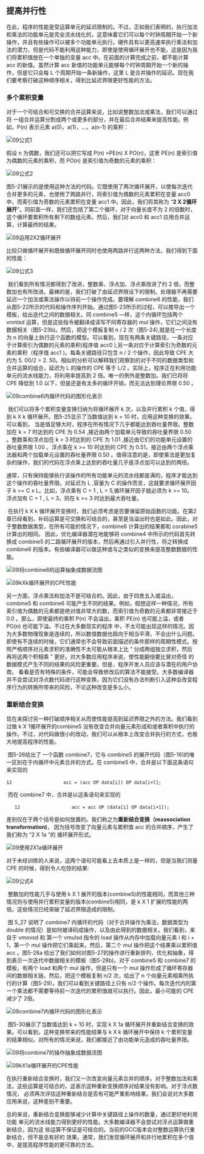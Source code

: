## 提高并行性

​		在此，程序的性能是受运算单元的延迟限制的。不过，正如我们表明的，执行加法和乘法的功能单元是完全流水线化的，这意味着它们可以每个时钟周期开始一个新操作，并且有些操作可以被多个功能单元执行。硬件具有以更高速率执行乘法和加法的潜力，但是代码不能利用这种能力，即使是使用循环展开也不能，这是因为我们将累积值放在一个单独的变量 acc 中。在前面的计算完成之前，都不能计算 acc 的新值。虽然计算 acc 新值的功能单元能够每个时钟周期开始一个新的操作，但是它只会每 L 个周期开始一条新操作，这里 L 是合并操作的延迟。现在我们要考察打破这种顺序相关，得到比延迟界限更好性能的方法。



### 多个累积变量

​		对于一个可结合和可交换的合并运算来说，比如说整数加法或乘法，我们可以通过将 一组合并运算分割成两个或更多的部分，并在最后合并结果来提高性能。例如，P(n) 表示元素 a(0)，a(1)，…，a(n-1) 的乘积：

![09公式1](.\markdowniamge\09公式1.png)

假设 n 为偶数，我们还可以把它写成 P(n) =PE(n) X PO(n)，这里 PE(n) 是索引值为偶数的元素的乘积，而 PO(n) 是索引值为奇数的元素的乘积：

![09公式2](.\markdowniamge\09公式2.png)

​		图5-21展示的是使用这种方法的代码。它既使用了两次循环展开，以使每次迭代合并更多的元素，也使用了两路并行，将索引值为偶数的元素累积在变量 acc0 中，而索引值为奇数的元素累积在变量 acc1 中。因此，我们将其称为 “**2 X 2循环展开**”。同前面一样，我们还包括了第二个循环，对于向量长度不为 2 的倍数时，这个循环要累积所有剩下的数组元素。然后，我们对 acc0 和 acc1 应用合并运算，计算最终的结果。

![09运用2X2循环展开](.\markdowniamge\09运用2X2循环展开.png)

比较只做循环展开和既做循环展开同时也使用两路并行这两种方法，我们得到下面的性能：

![09公式3](.\markdowniamge\09公式3.png)

​		我们看到所有情况都得到了改进，整数乘、浮点加、浮点乘改进了约 2 倍，而整数加也有所改进。最棒的是，我们打破了由延迟界限设下的限制。处理器不再需要延迟一个加法或乘法操作以待前一个操作完成。
​		要理解 combine6 的性能，我们从图5-22所示的代码和操作序列开始。通过图5-23所示的过程，可以推导出一个模板，给出迭代之间的数据相关。同 combine5 —样，这个内循环包括两个 vnmlsd 运算，但是这些指令被翻译成读写不同寄存器的 mul 操作，它们之间没有数据相关（图5-23b)。然后，把这个模板复制 n / 2 次（图5-24),就是在一个长度为 n 的向量上执行这个函数的模型。可以看到，现在有两条关键路径，一条对应于计算索引为偶数的元素的乘积(程序值 acc0 ),另一条对应于计算索引为奇数的元素的乘积（程序值 acc1 )。每条关键路径只包含 n / 2 个操作，因此导致 CPE 大约为 5. 00/2 = 2. 50。相似的分析可以解释我们观察到的对于不同的数据类型和合并运算的组合，延迟为 L 的操作的 CPE 等于 L/2 。实际上，程序正在利用功能单元的流水线能力，将利用率提高到 2 倍。唯一的例外是整数加。我们已将将 CPE 降低到 1.0 以下，但是还是有太多的循环开销，而无法达到理论界限 0.50 。

![09combine6内循环代码的图形化表示](.\markdowniamge\09combine6内循环代码的图形化表示.png)

​		我们可以将多个累积变量变换归纳为将循环展开 k 次，以及并行累积 k 个值，得到 k X k 循环展开。图5-25显示了当数值达到 k = 10 时，应用这种变换的效果。可以看到， 当是值足够大时，程序在所有情况下几乎都能达到吞吐量界限。整数加在 k = 7 时达到的 CPE 为 0.54 ,接近由两个加载单元导致的吞吐量界限 0.50 。整数乘和浮点加在 k > 3 时达到的 CPE 为 1.01 ,接近由它们的功能单元设置的吞吐量界限 1.00 。浮点乘在 k >= 10 时达到的 CPE 为 0.51，接近由两个浮点乘法器和两个加载单元设置的吞吐量界限 0.50 。值得注意的是，即使乘法是更加复杂的操作，我们的代码在浮点乘上达到的吞吐量几乎是浮点加可以达到的两倍。

​		通常，只有保持能够执行该操作的所有功能单元的流水线都是满的，程序才能达到这个操作的吞吐量界限。对延迟为 L ,容量为 C 的操作而言，这就要求循环展开因子  k >=  C x L。比如，浮点乘有 C = 1 , L = 5,循环展开因子就必须为 k >= 10。浮点加有 C = 1 , L = 3，则在 k >= 3 时达到最大吞吐量。

​		在执行 k X k 循环展开变换时，我们必须考虑是否要保留原始函数的功能。在第2章已经看到，补码运算是可交换和可结合的，甚至是当溢出时也是如此。因此，对于整数数据类型，在所有可能的情况下，combine6 计算出的结果都和 corabine5 计算出的相同。 因此，优化编译器潜在地能够将 combine4 中所示的代码首先转换成 combine5 的二路循环展开的版本，然后再通过引入并行性，将之转换成 combine6 的版本。有些编译器可以做这种或与之类似的变换来提高整数数据的性能。

![09将combine6的运算抽象成数据流图](.\markdowniamge\09将combine6的运算抽象成数据流图.png)

![09kXk循环展开的CPE性能](.\markdowniamge\09kXk循环展开的CPE性能.png)

​		另一方面，浮点乘法和加法不是可结合的。因此，由于四舍五入或溢出，combine5 和 combine6 可能产生不同的结果。例如，假想这样一种情况，所有索引值为偶数的元素都是绝对值非常大的数，而索引值为奇数的元素都非常接近于 0.0 。那么，即使最终的乘积 P(n) 不会溢出，乘积 PE(n) 也可能上溢，或者PO(n) 也可能下溢。不过在大多数现实的程序 中，不太可能出现这样的情况。因为大多数物理现象是连续的，所以数值数据也趋向于相当平滑，不会出什么问题。即使有不连续的时候，它们通常也不会导致前面描述的条件那样的周期性模式。按照严格顺序对元素求积的准确性不太可能从根本上比 “ 分成两组独立求积，然后再将这两个积相乘 ” 更好。对大多数应用程序来说，使性能翻倍要比冒对奇怪 的数据模式产生不同的结果的风险更重要。但是，程序开发人员应该与潜在的用户协商， 看看是否有特殊的条件，可能会导致修改后的算法不能接受。大多数编译器并不会尝试对浮点数代码进行这种变换，因为它们没有办法判断引入这种会改变程序行为的转换所带来的风险，不论这种改变是多么小。



### 重新结合变换

​		现在来探讨另一种打破顺序相关从而使性能提高到延迟界限之外的方法。我们看到过做 k X 1循环展开的combine5 没有改变合并向量元素形成和或者乘积中执行的操作。不过，对代码做很小的改动，我们可以从根本上改变合并执行的方式，也极大地提高程序的性能。

​		图5-26给出了 一个函数 combine7，它与 combine5 的展开代码（图5-16)的唯一区别在于内循环中元素合并的方式。在 combine5 中，合并是以下面这条语句来实现的 

​		`12                   acc = (acc OP data[i]) OP data[i+l];`

​		而在 combine7 中，合并是以这条语句来实现的

​	    `	12                   acc = acc OP (data[i] OP data[i+1]);`

​		差别仅在于两个括号是如何放置的。我们称之为**重新结合变换（reassociation transformation)**， 因为括号改变了向量元素与累积值 acc 的合并顺序，产生了我们称为 “2 X 1a ”的 循环展开形式。

![09使用2X1a循环展开](.\markdowniamge\09使用2X1a循环展开.png)

对于未经训练的人来说，这两个语句可能看上去本质上是一样的，但是当我们测量 CPE 的时候，得到令人吃惊的结果:

![09公式4](.\markdowniamge\09公式4.png)

​		整数加的性能几乎与使用 k X 1 展开的版本(combine5)的性能相同，而其他三种情况则与使用并行累积变量的版本(combine5)相同，是 k X 1 扩展的性能的两倍。这些情况已经突破了延迟界限造成的限制。

​		图 5_27 说明了 combine7 内循环的代码（对于合并操作为乘法，数据类型为 double 的情况）是如何被译码成操作，以及由此得到的数据相关。我们看到，来自于 vmovsd 和 第一个 vmulsd 指令的 load 操作从内存中加载向量元素 i 和 i + 1，第一个 mul 操作把它们乘起来。然后，第二个 mul 操作把这个结果乘以累积值 acc 。图5-28a 给出了我们如何对图5-27的操作进行重新排列、优化和抽象，得到表示一次迭代中数据相关的模板（图5-28b)。对于 combine5 和 combine7 的模板，有两个 load 和两个 mul 操作，但是只有一个 mul 操作形成了循环寄存器间的数据相关链。然后，把这个模板复制 n/2 次，给出了 n 个向量元素相乘所执行的计算（图5-29)，我们可以看到关键路径上只有 n/2 个操作。每次迭代内的第一个乘法都不需要等待前一次迭代的累积值就可以执行。因此，最小可能的 CPE 减少了 2倍。

![09combine7内循环代码的图形化表示](.\markdowniamge\09combine7内循环代码的图形化表示.png)

​		图5-30展示了当数值达到 k = 10 时，实现 k X 1a 循环展开并重新结合变换的效果。可以看到，这种变换带来的性能结果与 k X k 循环展开中保持 k 个累积变量的结果相似。对所有的情况来说，我们都接近了由功能单元造成的吞吐量界限。

![09将combine7的操作抽象成数据流图](.\markdowniamge\09将combine7的操作抽象成数据流图.png)

![09kX1a循环展开的CPE性能](.\markdowniamge\09kX1a循环展开的CPE性能.png)

​		在执行重新结合变换时，我们又一次改变向量元素合并的顺序。对于整数加法和乘法，这些运算是可结合的，这表示这种重新变换顺序对结果没有影响。对于浮点数情况， 必须再次评估这种重新结合是否有可能严重影响结果。我们会说对大多数应用来说，这种差别不重要。

​		总的来说，重新结合变换能够减少计算中关键路径上操作的数量，通过更好地利用功能 单元的流水线能力得到更好的性能。大多数编译器不会尝试对浮点运算做重新结合，因为这 些运算不保证是可结合的。当前的GCC版本会对整数运算执行重新结合，但不是总有好的 效果。通常，我们发现循环展开和并行地累积在多个值中，是提高程序性能的更可靠的方法。